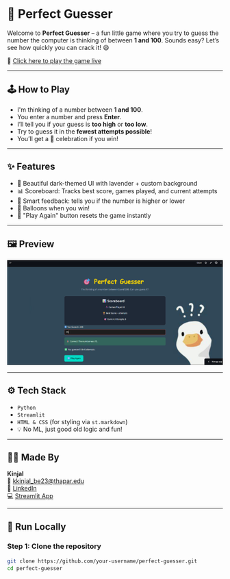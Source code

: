 # 🎯 Perfect Guesser

Welcome to **Perfect Guesser** – a fun little game where you try to guess the number the computer is thinking of between **1 and 100**. Sounds easy? Let’s see how quickly you can crack it! 😄

🚀 [Click here to play the game live](https://perfect-guesser-bykinjal.streamlit.app/)

---

## 🕹️ How to Play

- I'm thinking of a number between **1 and 100**.
- You enter a number and press **Enter**.
- I’ll tell you if your guess is **too high** or **too low**.
- Try to guess it in the **fewest attempts possible**!
- You’ll get a 🎉 celebration if you win!

---

## ✨ Features

- 🎨 Beautiful dark-themed UI with lavender + custom background
- 📊 Scoreboard: Tracks best score, games played, and current attempts
- 🧠 Smart feedback: tells you if the number is higher or lower
- 🎈 Balloons when you win!
- 🔁 "Play Again" button resets the game instantly

---

## 🖼️ Preview

![App Preview](Perfect_guesser.png)

---

## ⚙️ Tech Stack

- `Python`
- `Streamlit`
- `HTML & CSS` (for styling via `st.markdown`)
- 💡 No ML, just good old logic and fun!

---
## 🧑‍💻 Made By

**Kinjal**  
📧 [kkinjal_be23@thapar.edu](mailto:kkinjal_be23@thapar.edu)  
🔗 [LinkedIn](https://www.linkedin.com/in/kinjal-tiet/)  
💻 [Streamlit App](https://perfect-guesser-bykinjal.streamlit.app/)
- - -
## 🧪 Run Locally

### Step 1: Clone the repository
```bash
git clone https://github.com/your-username/perfect-guesser.git
cd perfect-guesser

